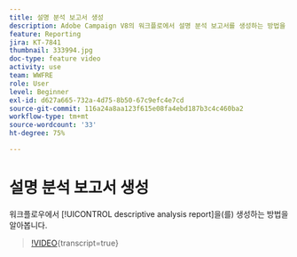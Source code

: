 ```yaml
---
title: 설명 분석 보고서 생성
description: Adobe Campaign V8의 워크플로에서 설명 분석 보고서를 생성하는 방법을 알아봅니다.
feature: Reporting
jira: KT-7841
thumbnail: 333994.jpg
doc-type: feature video
activity: use
team: WWFRE
role: User
level: Beginner
exl-id: d627a665-732a-4d75-8b50-67c9efc4e7cd
source-git-commit: 116a24a8aa123f615e08fa4ebd187b3c4c460ba2
workflow-type: tm+mt
source-wordcount: '33'
ht-degree: 75%

---
```


# 설명 분석 보고서 생성

워크플로우에서 [!UICONTROL descriptive analysis report]을(를) 생성하는 방법을 알아봅니다.

>[!VIDEO](https://video.tv.adobe.com/v/333994?quality=12&learn=on){transcript=true}
